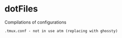 # dotFiles


Compilations of configurations


```.tmux.conf - not in use atm (replacing with ghossty)```

